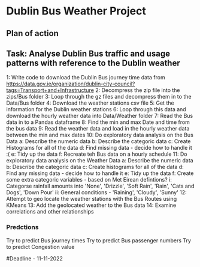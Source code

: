 # Dublin Bus Weather Project
## Plan of action 

## Task: Analyse Dublin Bus traffic and usage patterns with reference to the Dublin weather

1: Write code to download the Dublin Bus journey time data from https://data.gov.ie/organization/dublin-city-council?tags=Transport+and+Infrastructure
2: Decompress the zip file into the zips/Bus folder
3: Loop through the gz files and decompress them in to the Data/Bus folder
4: Download the weather stations csv file
5: Get the information for the Dublin weather stations
6: Loop through this data and download the hourly weather data into Data/Weather folder
7: Read the Bus data in to a Pandas dataframe
8: Find the min and max Date and time from the bus data
9: Read the weather data and load in the hourly weather data between the min and max dates
10: Do exploratory data analysis on the Bus Data
    a: Describe the numeric data
    b: Describe the categoric data
    c: Create Histograms for all of the data
    d: Find missing data - decide how to handle it :(
    e: Tidy up the data
    f: Recreate teh Bus data on a hourly schedule
11: Do exploratory data analysis on the Weather Data
    a: Describe the numeric data
    b: Describe the categoric data
    c: Create histograms for all of the data
    d: Find any missing data - decide how to handle it
    e: Tidy up the data
    f: Create some extra categoric variables - based on Met Eirean defintions? 
        i: Categorse rainfall amounts into 'None', 'Drizzle', 'Soft Rain', 'Rain', 'Cats and Dogs', 'Down Pour' 
        ii: General conditions - 'Raining', 'Cloudy', 'Sunny' 
12: Attempt to geo locate the weather stations with the Bus Routes using KMeans
13: Add the geolocated weather to the Bus data
14: Examine correlations and other relationships

### Predctions 
Try to predict Bus journey times 
Try to predict Bus passenger numbers
Try to predict Congestion value 


#Deadline - 11-11-2022